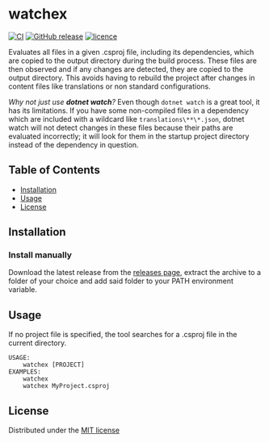 # watchex

[![CI](https://github.com/francWhite/watchex/actions/workflows/ci.yml/badge.svg?branch=main)](https://github.com/francWhite/watchex/actions/workflows/ci.yml)
[![GitHub release](https://img.shields.io/github/v/release/francWhite/watchex)](https://github.com/francWhite/watchex/releases)
[![licence](https://img.shields.io/github/license/francWhite/watchex)](https://github.com/francWhite/watchex/blob/main/LICENSE)

Evaluates all files in a given .csproj file, including its dependencies, which are copied to the output directory during the build process.
These files are then observed and if any changes are detected, they are copied to the output directory. This avoids having to rebuild the project after changes in content files like translations or non standard configurations.

*Why not just use __dotnet watch__?* Even though `dotnet watch` is a great tool, it has its limitations. If you have some non-compiled files in a dependency which are included with a wildcard like `translations\**\*.json`, dotnet watch will not detect changes in these files because their paths are evaluated incorrectly; it will look for them in the startup project directory instead of the dependency in question.

## Table of Contents

- [Installation](#installation)
- [Usage](#usage)
- [License](#license)

## Installation

### Install manually

Download the latest release from the [releases page](https://github.com/francWhite/watchex/releases), extract the archive to a folder of your choice and add said folder to your PATH environment variable.

## Usage

If no project file is specified, the tool searches for a .csproj file in the current directory.

```
USAGE:
    watchex [PROJECT]
EXAMPLES:
    watchex
    watchex MyProject.csproj
```

## License

Distributed under the [MIT license](https://github.com/francWhite/watchex/blob/main/LICENSE)